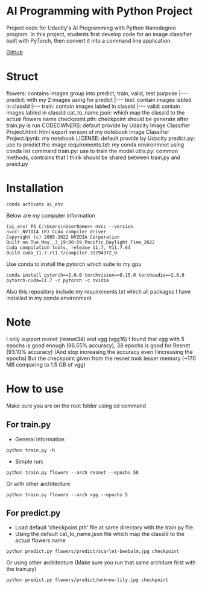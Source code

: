 # AI Programming with Python Project

Project code for Udacity's AI Programming with Python Nanodegree program. In this project, students first develop code for an image classifier built with PyTorch, then convert it into a command line application.

[Github](https://github.com/udacity/aipnd-project)

# Struct

flowers: contains images group into predict, train, valid, test purpose
|--- predict: with my 2 images using for predict
|--- test: contain images labled in classId
|--- train: contain images labled in classId
|--- valid: contain images labled in classId
cat_to_name.json: which map the classId to the actual flowers name
checkpoint.pth: checkpoint should be generate after train.py is run
CODEOWNERS: default provide by Udacity
Image Classifier Project.html: html export version of my notebook
Image Classifier Project.ipynb: my notebook
LICENSE: default provide by Udacity
predict.py: use to predict the image
requirements.txt: my conda environmnet using conda list command
train.py: use to train the model
utils.py: common methods, contrains that I think should be shared between train.py and preict.py

# Installation
```
conda activate ai_env
```
Below are my computer information
```
(ai_env) PS C:\Users\<UserName>> nvcc --version
nvcc: NVIDIA (R) Cuda compiler driver
Copyright (c) 2005-2022 NVIDIA Corporation
Built on Tue_May__3_19:00:59_Pacific_Daylight_Time_2022
Cuda compilation tools, release 11.7, V11.7.64
Build cuda_11.7.r11.7/compiler.31294372_0
```

Use conda to install the pytorch which suite to my gpu

```
conda install pytorch==2.0.0 torchvision==0.15.0 torchaudio==2.0.0 pytorch-cuda=11.7 -c pytorch -c nvidia
```

Also this repository include my requirements.txt which all packages I have installed in my conda environment

# Note
I only support resnet (resnet34) and vgg (vgg16)
I found that vgg with 5 epochs is good enough (96.55% accuracy), 
38 epochs is good for Resnet (93.10% accuracy) (And stop increasing the accuracy even I increasing the epochs)
But the checkpoint given from the resnet took lesser memory (~170 MB comparing to 1.5 GB of vgg)

# How to use

Make sure you are on the root folder using cd command

## For train.py
- General information
```
python train.py -h
```

- Simple run:
```
python train.py flowers --arch resnet --epochs 50
```
Or with other architecture
```
python train.py flowers --arch vgg --epochs 5
```

## For predict.py
- Load default 'checkpoint.pth' file at same directory with the train.py file.
- Using the default cat_to_name.json file which map the classId to the actual flowers name

```
python predict.py flowers/predict/scarlet-beebalm.jpg checkpoint
```
Or using other architecture (Make sure you run that same architure first with the train.py)

```
python predict.py flowers/predict/unknow-lily.jpg checkpoint
```